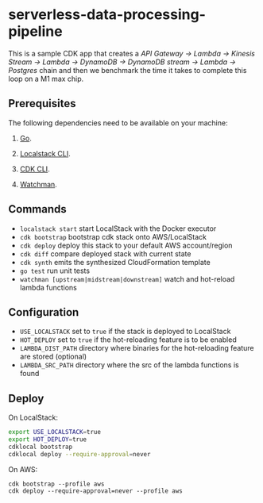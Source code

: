 # serverless-data-processing-pipeline

This is a sample CDK app that creates a *API Gateway -> Lambda -> Kinesis Stream -> Lambda -> DynamoDB -> DynamoDB stream -> Lambda -> Postgres* chain and then we benchmark the time it takes to complete this loop on a M1 max chip.

## Prerequisites

The following dependencies need to be available on your machine:

1. [Go](https://go.dev/doc/install).

1. [Localstack CLI](https://docs.localstack.cloud/getting-started/installation/).

1. [CDK CLI](https://docs.aws.amazon.com/cdk/v2/guide/getting_started.html).

1. [Watchman](https://facebook.github.io/watchman/docs/install).

## Commands

 * `localstack start`                         start LocalStack with the Docker executor
 * `cdk bootstrap`                            bootstrap cdk stack onto AWS/LocalStack
 * `cdk deploy`                               deploy this stack to your default AWS account/region
 * `cdk diff`                                 compare deployed stack with current state
 * `cdk synth`                                emits the synthesized CloudFormation template
 * `go test`                                  run unit tests
 * `watchman [upstream|midstream|downstream]` watch and hot-reload lambda functions

## Configuration

* `USE_LOCALSTACK`   set to `true` if the stack is deployed to LocalStack
* `HOT_DEPLOY`       set to `true` if the hot-reloading feature is to be enabled
* `LAMBDA_DIST_PATH` directory where binaries for the hot-reloading feature are stored (optional)
* `LAMBDA_SRC_PATH`  directory where the src of the lambda functions is found

## Deploy

On LocalStack:

```bash
export USE_LOCALSTACK=true
export HOT_DEPLOY=true
cdklocal bootstrap
cdklocal deploy --require-approval=never
```

On AWS:
```
cdk bootstrap --profile aws
cdk deploy --require-approval=never --profile aws
```
